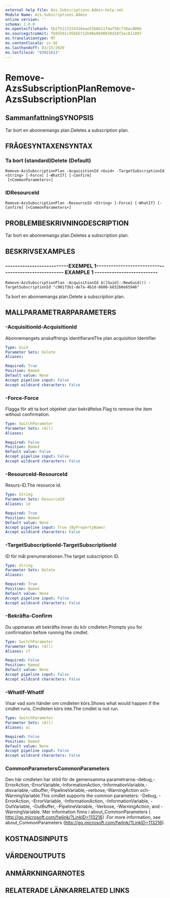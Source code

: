 ```yaml
---
external help file: Azs.Subscriptions.Admin-help.xml
Module Name: Azs.Subscriptions.Admin
online version: ''
schema: 2.0.0
ms.openlocfilehash: 5b2f5117224318eae53b8b11f4af58c736ac800b
ms.sourcegitcommit: fb95591c45bb5f12b98e0690938d18f2ec611897
ms.translationtype: MT
ms.contentlocale: sv-SE
ms.lasthandoff: 03/15/2020
ms.locfileid: "93921613"
---
```

# <span data-ttu-id="868d4-101">Remove-AzsSubscriptionPlan</span><span class="sxs-lookup"><span data-stu-id="868d4-101">Remove-AzsSubscriptionPlan</span></span>

## <span data-ttu-id="868d4-102">Sammanfattning</span><span class="sxs-lookup"><span data-stu-id="868d4-102">SYNOPSIS</span></span>
<span data-ttu-id="868d4-103">Tar bort en abonnemangs plan.</span><span class="sxs-lookup"><span data-stu-id="868d4-103">Deletes a subscription plan.</span></span>

## <span data-ttu-id="868d4-104">FRÅGESYNTAXEN</span><span class="sxs-lookup"><span data-stu-id="868d4-104">SYNTAX</span></span>

### <span data-ttu-id="868d4-105">Ta bort (standard)</span><span class="sxs-lookup"><span data-stu-id="868d4-105">Delete (Default)</span></span>
```
Remove-AzsSubscriptionPlan -AcquisitionId <Guid> -TargetSubscriptionId <String> [-Force] [-WhatIf] [-Confirm]
 [<CommonParameters>]
```

### <span data-ttu-id="868d4-106">ID</span><span class="sxs-lookup"><span data-stu-id="868d4-106">ResourceId</span></span>
```
Remove-AzsSubscriptionPlan -ResourceId <String> [-Force] [-WhatIf] [-Confirm] [<CommonParameters>]
```

## <span data-ttu-id="868d4-107">PROBLEMBESKRIVNING</span><span class="sxs-lookup"><span data-stu-id="868d4-107">DESCRIPTION</span></span>
<span data-ttu-id="868d4-108">Tar bort en abonnemangs plan.</span><span class="sxs-lookup"><span data-stu-id="868d4-108">Deletes a subscription plan.</span></span>

## <span data-ttu-id="868d4-109">BESKRIVS</span><span class="sxs-lookup"><span data-stu-id="868d4-109">EXAMPLES</span></span>

### <span data-ttu-id="868d4-110">--------------------------EXEMPEL 1--------------------------</span><span class="sxs-lookup"><span data-stu-id="868d4-110">-------------------------- EXAMPLE 1 --------------------------</span></span>
```
Remove-AzsSubscriptionPlan -AcquisitionId $([Guid]::NewGuid()) -TargetSubscriptionId "c90173b1-de7a-4b1d-8600-b832b0e65946"
```

<span data-ttu-id="868d4-111">Ta bort en abonnemangs plan.</span><span class="sxs-lookup"><span data-stu-id="868d4-111">Delete a subscription plan.</span></span>

## <span data-ttu-id="868d4-112">MALLPARAMETRAR</span><span class="sxs-lookup"><span data-stu-id="868d4-112">PARAMETERS</span></span>

### <span data-ttu-id="868d4-113">-AcquisitionId</span><span class="sxs-lookup"><span data-stu-id="868d4-113">-AcquisitionId</span></span>
<span data-ttu-id="868d4-114">Abonnemangets anskaffnings identifierare</span><span class="sxs-lookup"><span data-stu-id="868d4-114">The plan acquisition Identifier</span></span>

```yaml
Type: Guid
Parameter Sets: Delete
Aliases: 

Required: True
Position: Named
Default value: None
Accept pipeline input: False
Accept wildcard characters: False
```

### <span data-ttu-id="868d4-115">-Force</span><span class="sxs-lookup"><span data-stu-id="868d4-115">-Force</span></span>
<span data-ttu-id="868d4-116">Flagga för att ta bort objektet utan bekräftelse.</span><span class="sxs-lookup"><span data-stu-id="868d4-116">Flag to remove the item without confirmation.</span></span>

```yaml
Type: SwitchParameter
Parameter Sets: (All)
Aliases: 

Required: False
Position: Named
Default value: False
Accept pipeline input: False
Accept wildcard characters: False
```

### <span data-ttu-id="868d4-117">-ResourceId</span><span class="sxs-lookup"><span data-stu-id="868d4-117">-ResourceId</span></span>
<span data-ttu-id="868d4-118">Resurs-ID.</span><span class="sxs-lookup"><span data-stu-id="868d4-118">The resource id.</span></span>

```yaml
Type: String
Parameter Sets: ResourceId
Aliases: id

Required: True
Position: Named
Default value: None
Accept pipeline input: True (ByPropertyName)
Accept wildcard characters: False
```

### <span data-ttu-id="868d4-119">-TargetSubscriptionId</span><span class="sxs-lookup"><span data-stu-id="868d4-119">-TargetSubscriptionId</span></span>
<span data-ttu-id="868d4-120">ID för mål prenumerationen.</span><span class="sxs-lookup"><span data-stu-id="868d4-120">The target subscription ID.</span></span>

```yaml
Type: String
Parameter Sets: Delete
Aliases: 

Required: True
Position: Named
Default value: None
Accept pipeline input: False
Accept wildcard characters: False
```

### <span data-ttu-id="868d4-121">-Bekräfta</span><span class="sxs-lookup"><span data-stu-id="868d4-121">-Confirm</span></span>
<span data-ttu-id="868d4-122">Du uppmanas att bekräfta innan du kör cmdleten.</span><span class="sxs-lookup"><span data-stu-id="868d4-122">Prompts you for confirmation before running the cmdlet.</span></span>

```yaml
Type: SwitchParameter
Parameter Sets: (All)
Aliases: cf

Required: False
Position: Named
Default value: None
Accept pipeline input: False
Accept wildcard characters: False
```

### <span data-ttu-id="868d4-123">-WhatIf</span><span class="sxs-lookup"><span data-stu-id="868d4-123">-WhatIf</span></span>
<span data-ttu-id="868d4-124">Visar vad som händer om cmdleten körs.</span><span class="sxs-lookup"><span data-stu-id="868d4-124">Shows what would happen if the cmdlet runs.</span></span>
<span data-ttu-id="868d4-125">Cmdleten körs inte.</span><span class="sxs-lookup"><span data-stu-id="868d4-125">The cmdlet is not run.</span></span>

```yaml
Type: SwitchParameter
Parameter Sets: (All)
Aliases: wi

Required: False
Position: Named
Default value: None
Accept pipeline input: False
Accept wildcard characters: False
```

### <span data-ttu-id="868d4-126">CommonParameters</span><span class="sxs-lookup"><span data-stu-id="868d4-126">CommonParameters</span></span>
<span data-ttu-id="868d4-127">Den här cmdleten har stöd för de gemensamma parametrarna:-debug,-ErrorAction,-ErrorVariable,-InformationAction,-InformationVariable,-disvariable,-utbuffer,-PipelineVariable,-verbose,-WarningAction och-WarningVariable.</span><span class="sxs-lookup"><span data-stu-id="868d4-127">This cmdlet supports the common parameters: -Debug, -ErrorAction, -ErrorVariable, -InformationAction, -InformationVariable, -OutVariable, -OutBuffer, -PipelineVariable, -Verbose, -WarningAction, and -WarningVariable.</span></span> <span data-ttu-id="868d4-128">Mer information finns i about_CommonParameters ( http://go.microsoft.com/fwlink/?LinkID=113216) .</span><span class="sxs-lookup"><span data-stu-id="868d4-128">For more information, see about_CommonParameters (http://go.microsoft.com/fwlink/?LinkID=113216).</span></span>

## <span data-ttu-id="868d4-129">KOSTNADS</span><span class="sxs-lookup"><span data-stu-id="868d4-129">INPUTS</span></span>

## <span data-ttu-id="868d4-130">VÄRDEN</span><span class="sxs-lookup"><span data-stu-id="868d4-130">OUTPUTS</span></span>

## <span data-ttu-id="868d4-131">ANMÄRKNINGAR</span><span class="sxs-lookup"><span data-stu-id="868d4-131">NOTES</span></span>

## <span data-ttu-id="868d4-132">RELATERADE LÄNKAR</span><span class="sxs-lookup"><span data-stu-id="868d4-132">RELATED LINKS</span></span>

